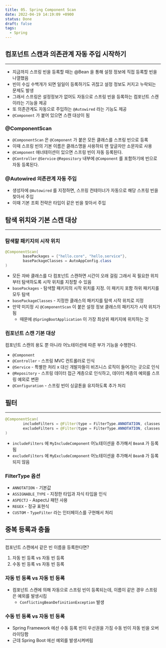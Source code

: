 ```yaml
---
title: 05. Spring Component Scan
date: 2022-04-19 14:19:09 +0900
status: Done
draft: false
tags:
  - Spring
---
```

## 컴포넌트 스캔과 의존관계 자동 주입 시작하기
---
- 지금까지 스프링 빈을 등록할 때는 @Bean 을 통해 설정 정보에 직접 등록할 빈을 나열했음
- 빈이 수십 수백개가 되면 일일이 등록하기도 귀찮고 설정 정보도 커지고 누락되는 문제도 발생
- 그래서 스프링은 설정정보가 없어도 자동으로 스프링 빈을 등록하는 컴포넌트 스캔이라는 기능을 제공
- 또 의존관계도 자동으로 주입하는 `@Autowired` 라는 기능도 제공
- `@Component` 가 붙어 있으면 스캔 대상이 됨

### @ComponentScan
- `@ComponentScan` 은 `@Component` 가 붙은 모든 클래스를 스프링 빈으로 등록
- 이때 스프링 빈의 기본 이름은 클래스명을 사용하되 맨 앞글자만 소문자로 사용
- `@Component` 애너테이션이 있으면 스프링 빈이 자동 등록된다.
- `@Controller` `@Service` `@Repository` 내부에 `@Component` 를 포함하기에 빈으로 자동 등록된다.

### @Autowired 의존관계 자동 주입
- 생성자에 `@Autowired` 를 지정하면, 스프링 컨테이너가 자동으로 해당 스프링 빈을 찾아서 주입
- 이때 기본 조회 전략은 타입이 같은 빈을 찾아서 주입

## 탐색 위치와 기본 스캔 대상
---
### 탐색할 패키지의 시작 위치
```java
@ComponentScan(
        basePackages = {"hello.core", "hello.service"},
        basePackageClasses = AutoAppConfig.class
)
```
- 모든 자바 클래스를 다 컴포넌트 스캔하면 시간이 오래 걸림 그래서 꼭 필요한 위치부터 탐색하도록 시작 위치를 지정할 수 있음
- `basePackages` - 탐색할 패키지의 시작 위치를 지정. 이 패키지 포함 하위 패키지를 모두 탐색
- `basePackageClasses` - 지정한 클래스의 패키지를 탐색 시작 위치로 지정
- 만약 미지정 시 `@ComponentScan` 이 붙은 설정 정보 클래스의 패키지가 시작 위치가 됨
    - 때문에 `@SpringBootApplication` 이 가장 최상위 패키지에 위치하는 것

### 컴포넌트 스캔 기본 대상
컴포넌트 스캔의 용도 뿐 아니라 어노테이션에 따른 부가 기능을 수행한다.
- `@Component`
- `@Controller` - 스프링 MVC 컨트롤러로 인식
- `@Service` - 특별한 처리 x 대신 개발자들이 비즈니스 로직이 들어가는 곳으로 인식
- `@Repository` - 스프링 데이터 접근 계층으로 인식하고, 데이터 계층의 예외를 스프링 예외로 변환
- `@Configuration` - 스프링 빈이 싱글톤을 유지하도록 추가 처리

## 필터
---
```java
@ComponentScan(
        includeFilters = @Filter(type = FilterType.ANNOTATION, classes = MyIncludeComponent.class),
        excludeFilters = @Filter(type = FilterType.ANNOTATION, classes = MyExcludeComponent.class)
)
```
- `includeFilters` 에 `MyIncludeComponent` 어노테이션을 추가해서 `BeanA` 가 등록됨
- `excludeFilters` 에 `MyExcludeComponent` 어노테이션을 추가해서 `BeanB` 가 등록되지 않음

### FilterType 옵션
- `ANNOTATION` - 기본값
- `ASSIGNABLE_TYPE` - 지정한 타입과 자식 타입을 인식
- `ASPECTJ` - AspectJ 패턴 사용
- `REGEX` - 정규 표현식
- `CUSTOM` - `TypeFilter` 라는 인터페이스를 구현해서 처리

## 중복 등록과 충돌
---
컴포넌트 스캔에서 같은 빈 이름을 등록한다면?
1. 자동 빈 등록 vs 자동 빈 등록
2. 수동 빈 등록 vs 자동 빈 등록

### 자동 빈 등록 vs 자동 빈 등록
- 컴포넌트 스캔에 의해 자동으로 스프링 빈이 등록되는데, 이름이 같은 경우 스프링은 예외를 발생시킴
    - `ConflictingBeanDefinitionException` 발생

### 수동 빈 등록 vs 자동 빈 등록
- Spring Framework 에선 수동 등록 빈이 우선권을 가짐 수동 빈이 자동 빈을 오버라이딩함
- 근데 Spring Boot 에선 예외를 발생시켜버림
